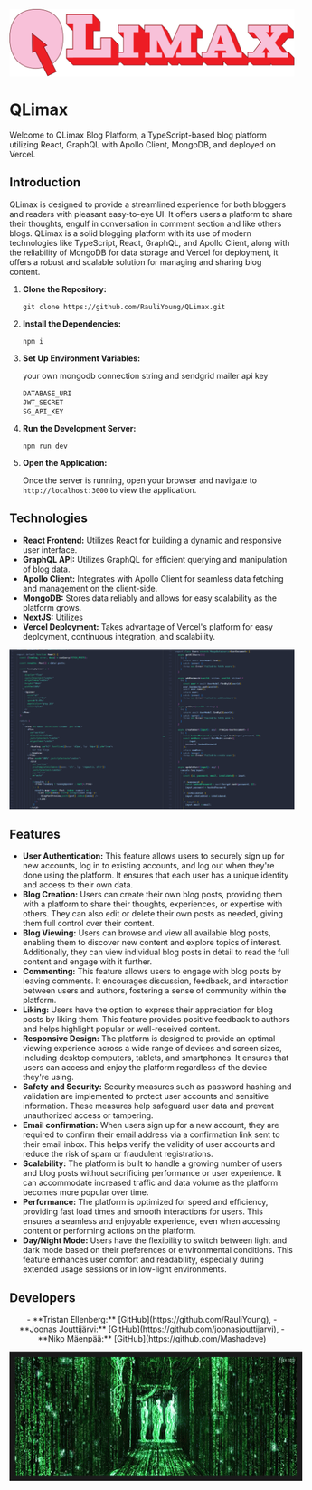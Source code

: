 ![QLimax Logo](public/qlimax2.svg)

# QLimax

Welcome to QLimax Blog Platform, a TypeScript-based blog platform utilizing React, GraphQL with Apollo Client, MongoDB, and deployed on Vercel.

## Introduction

QLimax is designed to provide a streamlined experience for both bloggers and readers with pleasant easy-to-eye UI. It offers users a platform to share their thoughts, engulf in conversation in comment section and like others blogs. QLimax is a solid blogging platform with its use of modern technologies like TypeScript, React, GraphQL, and Apollo Client, along with the reliability of MongoDB for data storage and Vercel for deployment, it offers a robust and scalable solution for managing and sharing blog content.

1. **Clone the Repository:**

   ```
   git clone https://github.com/RauliYoung/QLimax.git
   ```

2. **Install the Dependencies:**

   ```
   npm i
   ```

3. **Set Up Environment Variables:**

   your own mongodb connection string and sendgrid mailer api key

   ```
   DATABASE_URI
   JWT_SECRET
   SG_API_KEY
   ```

4. **Run the Development Server:**

   ```
   npm run dev
   ```

5. **Open the Application:**

   Once the server is running, open your browser and navigate to `http://localhost:3000` to view the application.

## Technologies

- **React Frontend:** Utilizes React for building a dynamic and responsive user interface.
- **GraphQL API:** Utilizes GraphQL for efficient querying and manipulation of blog data.
- **Apollo Client:** Integrates with Apollo Client for seamless data fetching and management on the client-side.
- **MongoDB:** Stores data reliably and allows for easy scalability as the platform grows.
- **NextJS:** Utilizes
- **Vercel Deployment:** Takes advantage of Vercel's platform for easy deployment, continuous integration, and scalability.

![Code example](photo/readme_code_example.png)

## Features

- **User Authentication:** This feature allows users to securely sign up for new accounts, log in to existing accounts, and log out when they're done using the platform. It ensures that each user has a unique identity and access to their own data.
- **Blog Creation:** Users can create their own blog posts, providing them with a platform to share their thoughts, experiences, or expertise with others. They can also edit or delete their own posts as needed, giving them full control over their content.
- **Blog Viewing:** Users can browse and view all available blog posts, enabling them to discover new content and explore topics of interest. Additionally, they can view individual blog posts in detail to read the full content and engage with it further.
- **Commenting:** This feature allows users to engage with blog posts by leaving comments. It encourages discussion, feedback, and interaction between users and authors, fostering a sense of community within the platform.
- **Liking:** Users have the option to express their appreciation for blog posts by liking them. This feature provides positive feedback to authors and helps highlight popular or well-received content.
- **Responsive Design:** The platform is designed to provide an optimal viewing experience across a wide range of devices and screen sizes, including desktop computers, tablets, and smartphones. It ensures that users can access and enjoy the platform regardless of the device they're using.
- **Safety and Security:** Security measures such as password hashing and validation are implemented to protect user accounts and sensitive information. These measures help safeguard user data and prevent unauthorized access or tampering.
- **Email confirmation:** When users sign up for a new account, they are required to confirm their email address via a confirmation link sent to their email inbox. This helps verify the validity of user accounts and reduce the risk of spam or fraudulent registrations.
- **Scalability:** The platform is built to handle a growing number of users and blog posts without sacrificing performance or user experience. It can accommodate increased traffic and data volume as the platform becomes more popular over time.
- **Performance:** The platform is optimized for speed and efficiency, providing fast load times and smooth interactions for users. This ensures a seamless and enjoyable experience, even when accessing content or performing actions on the platform.
- **Day/Night Mode:** Users have the flexibility to switch between light and dark mode based on their preferences or environmental conditions. This feature enhances user comfort and readability, especially during extended usage sessions or in low-light environments.

## Developers

<center>
- **Tristan Ellenberg:** [GitHub](https://github.com/RauliYoung), - **Joonas Jouttijärvi:** [GitHub](https://github.com/joonasjouttijarvi), - **Niko Mäenpää:** [GitHub](https://github.com/Mashadeve)
</center>

<p align="center">
<img src="photo/matrix_tres_amigos.gif" border="10"/>
</p>
